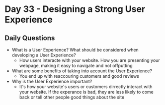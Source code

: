 # Day 33 - Designing a Strong User Experience

## Daily Questions

- What is a User Experience? What should be considered when developing a User Experience?
  - How users interacte with your website. How you are presenting your webpage, making it easy to navigate and not offputting
- What are some benefits of taking into account the User Experience?
  - You end up with reaccouring customers and good reviews 
- Why is the User Experience important?
  - It's how your website's users or customers dirrectly interact with your website. If the experance is bad, they are less likely to come back or tell other people good things about the site